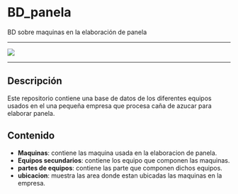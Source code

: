 # BD_panela
BD sobre maquinas en la elaboración de panela

<hr>
    <img src="https://www.civitatis.com/f/colombia/pereira/tour-panela-589x392.jpg">
<hr>

## Descripción

Este repositorio contiene una base de datos de los diferentes equipos usados en el una pequeña empresa que procesa caña de azucar para elaborar panela.

## Contenido

- **Maquinas**: contiene las maquina usada en la elaboracion de panela.
- **Equipos secundarios**: contiene los equipo que componen las maquinas.
- **partes de equipos**: contiene las parte que componen dichos equipos.
- **ubicacion**: muestra las area donde estan ubicadas las maquinas en la empresa.


